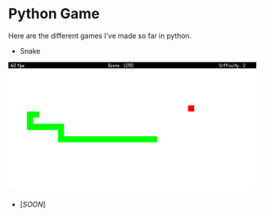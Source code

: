 # Python Game
Here are the different games I've made so far in python.

- Snake
<p>
  <img src="Snake/img/Snake.png" width="500" title="hover text">
</p>

- [*SOON*]
